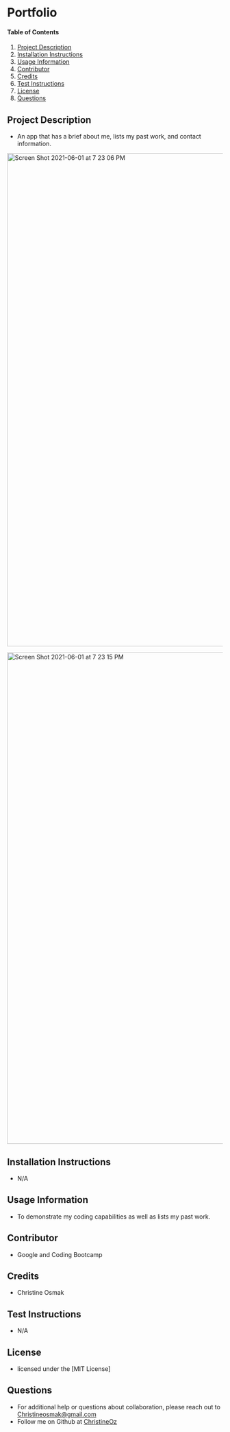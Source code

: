 # Portfolio 
    
#### Table of Contents
1. [Project Description](#project-description)
2. [Installation Instructions](#installation-instructions)
3. [Usage Information](#usage-information)
4. [Contributor](#contributor)
5. [Credits](#credits)
6. [Test Instructions](#test-instructions)
7. [License](#license)
8. [Questions](#questions)
## Project Description
* An app that has a brief about me,  lists my past work, and contact information. 

<img width="1150" alt="Screen Shot 2021-06-01 at 7 23 06 PM" src="https://user-images.githubusercontent.com/77952267/120401907-f5755d00-c30e-11eb-9f61-da2e4b293b79.png"> <br>

<img width="1146" alt="Screen Shot 2021-06-01 at 7 23 15 PM" src="https://user-images.githubusercontent.com/77952267/120401930-00c88880-c30f-11eb-8042-b54228e1380a.png">


## Installation Instructions
* N/A
## Usage Information
* To demonstrate my coding capabilities as well as lists my past work. 
## Contributor 
* Google and Coding Bootcamp
## Credits
* Christine Osmak
## Test Instructions
* N/A
## License
* licensed under the [MIT License]
## Questions
* For additional help or questions about collaboration, please reach out to Christineosmak@gmail.com
* Follow me on Github at [ChristineOz](http://github.com/ChristineOz)
